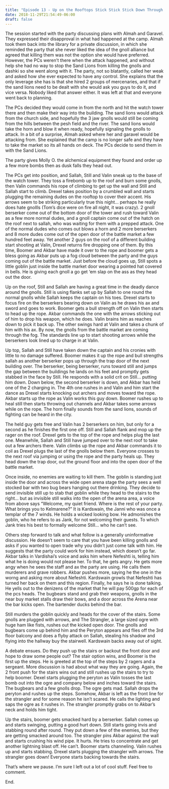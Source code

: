 ```yaml
---
title: "Episode 13 - Up on the Rooftops Stick Stick Stick Down Through the Doorway and Upstairs Quick - Ding 5!"
date: 2018-11-29T21:54:49-06:00
draft: false
---
```



The session started with the party discussing plans with Almah and Garavel. They expressed their disapproval in what had happened at the camp. Almah took them back into the library for a private discussion, in which she reminded the party that she never liked the idea of the gnoll alliance but agreed that killing them was not the option she would have preferred. However, the PCs weren’t there when the attack happened, and without help she had no way to stop the Sand Lions from killing the gnolls and dashki so she went along with it. The party, not so blatantly, called her weak and asked how she ever expected to have any control. She explains that the only leverage she has is that she hired 2 groups of mercenaries, and that if the sand lions need to be dealt with she would ask you guys to do it, and vice versa. Nobody liked that answer either. It was left at that and everyone went back to planning.

The PCs decided they would come in from the north and hit the watch tower there and then make their way into the building. The sand lions would attack from the church side, and hopefully the 3 jaw gnolls would still be coming from the hills between the pesh field and the river. The sand lions would take the horn and blow it when ready, hopefully signaling the gnolls to attack. In a bit of a surprise, Almah asked where her and garavel would be attacking from. She explained that the camp is no longer safe and they have to take the market so its all hands on deck. The PCs decide to send them in with the Sand Lions.

The party gives Molly O. the alchemical equipment they found and order up a few more bombs then as dusk falls they head out.

The PCs get into position, and Sallah, Still and Valin sneak up to the base of the watch tower. They toss a firebomb up to the roof and burn some gnolls, then Valin commands his rope of climbing to get up the wall and Still and Sallah start to climb. Drexel takes position by a crumbled wall and starts plugging the remaining dudes on the rooftop to cover their accent. His arrows seem to be striking particularly true this night… perhaps he really does hate gnollls (Tom’s dice were on fire all night, it was crazy). 2 gnoll berserker come out of the bottom door of the tower and rush toward Valin as a few more normal dudes, and a gnoll captain come out of the hatch on the roof next to sallah, who was waiting for them with a prepped attack. One of the normal dudes who comes out blows a horn and 2 more berserkers and 8 more dudes come out of the open door of the battle market a few hundred feet away. Yet another 2 guys on the roof of a different building start shooting at Valin, Drexel returns fire dropping one of them. By this time, Boomer and Akbar have made it over to the rope and boomer gets a bless going as Akbar puts up a fog cloud between the party and the guys coming out of the battle market. Just before the cloud goes up, Still spots a little goblin just inside the battle market door wearing a pointed hat covered in bells. He is giving each gnoll a go get ‘em slap on the ass as they head out the door.

Up on the roof, Still and Sallah are having a great time in the deadly dance around the gnolls. Still is using flanks set up by Sallah to one round the normal gnolls while Sallah keeps the captain on his toes. Drexel starts to focus fire on the berserkers bearing down on Valin as he draws his ax and sword and goes to work. Boomer gets a bull strength off on Valin then starts to head up the rope. Akbar commands the one with the arrows sticking out of him to drop his weapon, which he does. Valin brains him as reaches down to pick it back up. The other swings hard at Valin and takes a chunk of him with his ax. By now, the gnolls from the battle market are coming through the fog. The standards line up to start shooting arrows while the berserkers look lined up to charge in at Valin.

Up top, Sallah and Still have taken down the captain and his cronies with little to no damage suffered. Boomer makes it up the rope and bull strengths sallah as another berserker pops up through the trap door of the next building over. The berserker, being berserker, runs toward still and jumps the gap between the buildings he lands on his feet and promptly gets stabbed in the face by Still. He responds with a solid crit on Still… putting him down. Down below, the second berserker is down, and Akbar has held one of the 2 charging in. The 4th one rushes in and Valin and him start the dance as Drexel starts knocking out archers and moves toward the rope. Akbar starts up the rope as Valin works this guy down. Boomer rushes up to heal still then starts throwing out channels and Akbar takes some arrows while on the rope. The horn finally sounds from the sand lions, sounds of fighting can be heard in the city.

The held guy gets free and Valin has 2 berserkers on him, but only for a second as he finishes the first one off. Still and Sallah flank and mop up the rager on the roof. Drexel gets to the top of the rope and helps plug the last one. Meanwhile, Sallah and Still have jumped over to the next roof to take out a few archers there. Valin climbs up the rope and Akbar commands it to coil as Drexel plugs the last of the gnolls below them. Everyone crosses to the next roof via jumping or using the rope and the party heals up. They head down the trap door, out the ground floor and into the open door of the battle market.

Once inside, no enemies are waiting to kill them. The goblin is standing just inside the door and across the wide open arena stage the party sees a well stocked bar with two bug bears hanging out there drinking. They decide to send invisible still up to stab that goblin while they head to the stairs to the right… but as invisible still walks into the open of the arena area, a voice from above says “Welcome, my quiet friend. Where is the rest of your party. What brings you to Kelmarene?” It is Kardswain, the Janni who was once a templar of the 7 winds. He holds a wicked looking bow. He admonishes the goblin, who he refers to as Jank, for not welcoming their guests. To which Jank tries his best to formally welcome Still… who he can’t see.

Others step forward to talk and what follow is a generally uninformative discussion. He doesn’t seem to care that you have been killing gnolls and asks if you wanted to open trade why you didn’t just come talk with him. He suggests that the party could work for him instead, which doesn’t go far. Akbar talks in Vardishai’s voice and asks him where Nefeshti is, telling him what he is doing would not please her. To that, he gets angry. He gets more angy when he sees the staff and ax the party are using. He calls them murderers and grave robbers. Akbar pushes more, saying he the one in the worng and asking more about Nefeshti. Kardswain growls that Nefeshti has turned her back on them and this region. Finally, he says he is done talking. He yells out to the denizens of the market that he will pay 500gp for each of the pcs heads. The bugbears stand and grab their weapons, gnolls in the near buy market stalls draw their bows, and a door across the Arena near the bar kicks open. The bartender ducks behind the bar.

Still murders the goblin quickly and heads for the cover of the stairs. Some gnolls are plugged with arrows, and The Strangler, a large sized ogre with huge ham like fists, rushes out the kicked open door. The gnolls and bugbears come up behind him and the Peryton appears and flies off the 3rd floor balcony and does a flyby attack on Sallah, stealing his shadow and flying into the hallway buy the stairwell. Kardswain backs away out of sight.

A debate ensues. Do they push up the stairs or backout the front door and hope to draw some people out? The stair option wins, and Boomer is the first up the steps. He is greeted at the top of the steps by 2 ragers and a sergeant. More discussion is had about what way they are going. Again, the 2 front push for the stairs wins out and still rushes up the stairs to try to help boomer. Dexel starts plugging the peryton as Valin tosses the last bomb out into the ogre and company below and inches toward the stairs. The bugbears and a few gnolls drop. The ogre gets mad. Sallah drops the peryton and rushes up the steps. Somehow, Akbar is left as the front line for the strangler and for some reason he isn’t scared. He calls the lighting and saps the ogre as it rushes in. The strangler promptly grabs on to Akbar’s neck and holds him tight.

Up the stairs, boomer gets smacked hard by a berserker. Sallah comes up and starts swinging, putting a good hurt down. Still starts going invis and stabbing round after round. They put down a few of the enemies, but they are getting smacked around too. The strangler pins Akbar against the wall and starts crushing his wind pipe. It hurts. He tries to concentrate and get another lightning blast off. He can’t. Boomer starts channeling. Valin rushes up and starts stabbing. Drexel starts plugging the strangler with arrows. The strangler goes down! Everyone starts backing towards the stairs.

That’s where we pause. I’m sure I left out a lot of cool stuff. Feel free to comment.

End.


